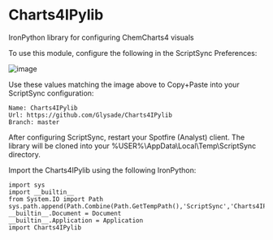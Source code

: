 # Charts4IPylib
IronPython library for configuring ChemCharts4 visuals

To use this module, configure the following in the ScriptSync Preferences:

![image](https://user-images.githubusercontent.com/46694342/198642238-f4fba0e8-076a-48c8-a0fd-0b7f1756b9c1.png)

Use these values matching the image above to Copy+Paste into your ScriptSync configuration:
```
Name: Charts4IPylib
Url: https://github.com/Glysade/Charts4IPylib
Branch: master
```

After configuring ScriptSync, restart your Spotfire (Analyst) client.  The library will be cloned into your %USER%\AppData\Local\Temp\ScriptSync directory.

Import the Charts4IPylib using the following IronPython:

```
import sys
import __builtin__
from System.IO import Path
sys.path.append(Path.Combine(Path.GetTempPath(),'ScriptSync','Charts4IPylib'))
__builtin__.Document = Document
__builtin__.Application = Application
import Charts4IPylib
```
